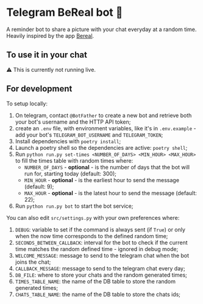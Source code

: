 
# Telegram BeReal bot :robot:

A reminder bot to share a picture with your chat everyday at a random time. Heavily inspired by the app [Bereal](https://bere.al/en).

## To use it in your chat


<!--- This is currently running live so you can just add `@BeRealEverydayBot` to your chat and it will remind you to share a picture at a random time everyday.-->


:warning: This is currently not running live.


## For development

To setup locally:

1. On telegram, contact `@BotFather` to create a new bot and retrieve both your bot's username and the HTTP API token;
2. create an `.env` file, with environment variables, like it's in `.env.example` - add your bot's `TELEGRAM_BOT_USERNAME` and `TELEGRAM_TOKEN`;
3. Install dependencies with `poetry install`;
4. Launch a poetry shell so the dependencies are active: `poetry shell`;
5. Run `python run.py set-times <NUMBER_OF_DAYS> <MIN_HOUR> <MAX_HOUR>` to fill the times table with random times where:
   - `NUMBER_OF_DAYS` - **optional** - is the number of days that the bot will run for, starting today (default: 300);
   - `MIN_HOUR` - **optional** - is the earliest hour to send the message (default: 9);
   -  `MAX_HOUR` - **optional** - is the latest hour to send the message (default: 22);
6. Run `python run.py bot` to start the bot service;

You can also edit `src/settings.py` with your own preferences where:
1. `DEBUG`: variable to set if the command is always sent (if `True`) or only when the now time corresponds to the defined random time;
2. `SECONDS_BETWEEN_CALLBACK`: interval for the bot to check if the current time matches the random defined time - ignored in debug mode;
3. `WELCOME_MESSAGE`: message to send to the telegram chat when the bot joins the chat;
4. `CALLBACK_MESSAGE`: message to send to the telegram chat every day;
5. `DB_FILE`: where to store your chats and the random generated times;
6. `TIMES_TABLE_NAME`: the name of the DB table to store the random generated times;
7. `CHATS_TABLE_NAME`: the name of the DB table to store the chats ids;


